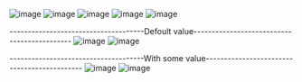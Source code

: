 ![image](https://user-images.githubusercontent.com/57319180/205777036-fa355f76-1eb2-4e6e-ae3a-ea7f257fbd63.png)
![image](https://user-images.githubusercontent.com/57319180/205777098-7c1d1e42-fabe-4c5a-a9f3-e7e826f07f0a.png)
![image](https://user-images.githubusercontent.com/57319180/205777122-50384210-abdf-4664-9920-90079eb0318d.png)
![image](https://user-images.githubusercontent.com/57319180/205777150-cc619183-9c97-47ac-b25f-93fdbddf4236.png)
![image](https://user-images.githubusercontent.com/57319180/205777185-9b560995-4906-4bba-bfa0-7fd92da8e679.png)

-------------------------------------Defoult value--------------------------------------------
![image](https://user-images.githubusercontent.com/57319180/205777267-5c9e9abf-0754-4743-9c4d-c5738879b304.png)
![image](https://user-images.githubusercontent.com/57319180/205777291-20e2d4c9-280d-4d5c-a50d-59ef0e7bb84c.png)

-------------------------------------With some value--------------------------------------------
![image](https://user-images.githubusercontent.com/57319180/205777626-ac36a00c-c6c4-42c7-9461-a0b46f15696f.png)
![image](https://user-images.githubusercontent.com/57319180/205777664-c0b7d4e5-a785-4505-b88d-3d06df145003.png)
